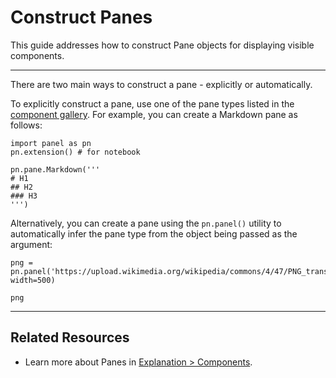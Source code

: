 # Construct Panes

This guide addresses how to construct Pane objects for displaying visible components.

---

There are two main ways to construct a pane - explicitly or automatically.

To explicitly construct a pane, use one of the pane types listed in the [component gallery](../../reference/index.html#panes). For example, you can create a Markdown pane as follows:

```{pyodide}
import panel as pn
pn.extension() # for notebook

pn.pane.Markdown('''
# H1
## H2
### H3
''')
```

Alternatively, you can create a pane using the `pn.panel()` utility to automatically infer the pane type from the object being passed as the argument:

```{pyodide}
png = pn.panel('https://upload.wikimedia.org/wikipedia/commons/4/47/PNG_transparency_demonstration_1.png', width=500)

png
```

---

## Related Resources

- Learn more about Panes in [Explanation > Components](../../explanation/components/components_overview#panes).
